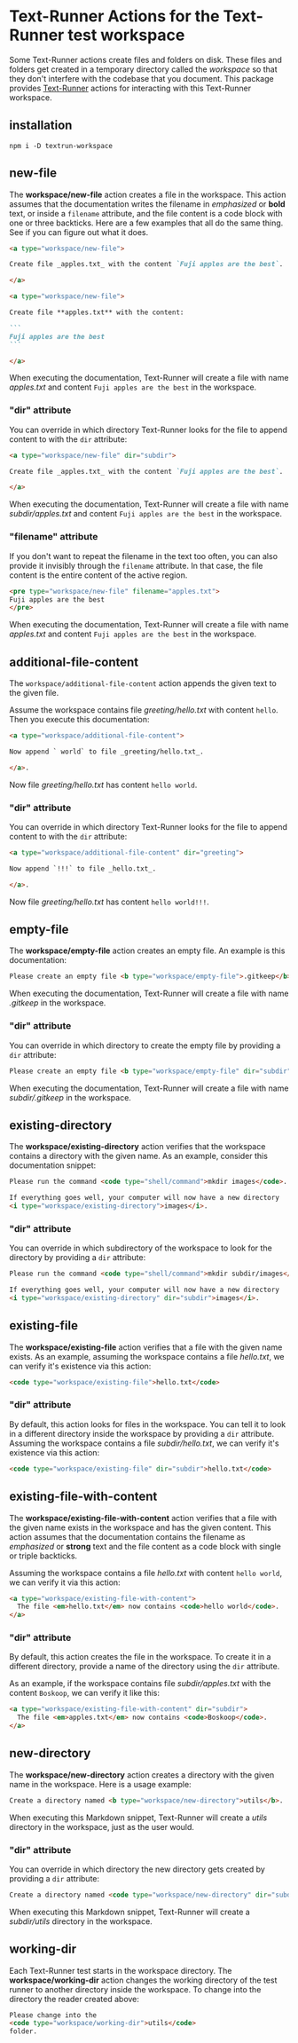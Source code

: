 # Text-Runner Actions for the Text-Runner test workspace

Some Text-Runner actions create files and folders on disk. These files and
folders get created in a temporary directory called the _workspace_ so that they
don't interfere with the codebase that you document. This package provides
[Text-Runner](https://github.com/kevgo/text-runner) actions for interacting with
this Text-Runner workspace.

## installation

<a type="npm/install">

```
npm i -D textrun-workspace
```

</a>

## new-file

The <b type="action/name-full">workspace/new-file</b> action creates a file in
the workspace. This action assumes that the documentation writes the filename in
_emphasized_ or **bold** text, or inside a `filename` attribute, and the file
content is a code block with one or three backticks. Here are a few examples
that all do the same thing. See if you can figure out what it does.

<a type="extension/runnable-region">

```markdown
<a type="workspace/new-file">

Create file _apples.txt_ with the content `Fuji apples are the best`.

</a>
```

</a>

<a type="extension/runnable-region">

````markdown
<a type="workspace/new-file">

Create file **apples.txt** with the content:

```
Fuji apples are the best
```

</a>
````

</a>

When executing the documentation, Text-Runner will create a file with name
<a type="workspace/existing-file-with-content">_apples.txt_ and content
`Fuji apples are the best`</a> in the workspace.

### "dir" attribute

You can override in which directory Text-Runner looks for the file to append
content to with the `dir` attribute:

<a type="extension/runnable-region">

```markdown
<a type="workspace/new-file" dir="subdir">

Create file _apples.txt_ with the content `Fuji apples are the best`.

</a>
```

</a>

When executing the documentation, Text-Runner will create a file with name
<a type="workspace/existing-file-with-content">_subdir/apples.txt_ and content
`Fuji apples are the best`</a> in the workspace.

### "filename" attribute

If you don't want to repeat the filename in the text too often, you can also
provide it invisibly through the `filename` attribute. In that case, the file
content is the entire content of the active region.

<a type="extension/runnable-region">

```html
<pre type="workspace/new-file" filename="apples.txt">
Fuji apples are the best
</pre>
```

</a>

When executing the documentation, Text-Runner will create a file with name
<a type="workspace/existing-file-with-content">_apples.txt_ and content
`Fuji apples are the best`</a> in the workspace.

## additional-file-content

The <code type="action/name-full">workspace/additional-file-content</code>
action appends the given text to the given file.

Assume the workspace contains file <a type="workspace/new-file">
_greeting/hello.txt_ with content `hello`</a>. Then you execute this
documentation:

<a type="extension/runnable-region">

```html
<a type="workspace/additional-file-content">

Now append ` world` to file _greeting/hello.txt_.

</a>.
```

</a>

<a type="workspace/existing-file-with-content">

Now file _greeting/hello.txt_ has content `hello world`.

</a>

### "dir" attribute

You can override in which directory Text-Runner looks for the file to append
content to with the `dir` attribute:

<a type="extension/runnable-region">

```html
<a type="workspace/additional-file-content" dir="greeting">

Now append `!!!` to file _hello.txt_.

</a>.
```

</a>

<a type="workspace/existing-file-with-content">

Now file _greeting/hello.txt_ has content `hello world!!!`.

</a>

## empty-file

The <b type="action/name-full">workspace/empty-file</b> action creates an empty
file. An example is this documentation:

<a type="extension/runnable-region">

```html
Please create an empty file <b type="workspace/empty-file">.gitkeep</b>.
```

</a>

When executing the documentation, Text-Runner will create a file with name
<i type="workspace/existing-file">.gitkeep</i> in the workspace.

### "dir" attribute

You can override in which directory to create the empty file by providing a
`dir` attribute:

<a type="extension/runnable-region">

```html
Please create an empty file <b type="workspace/empty-file" dir="subdir">.gitkeep</b>.
```

</a>

When executing the documentation, Text-Runner will create a file with name
<i type="workspace/existing-file">subdir/.gitkeep</i> in the workspace.

## existing-directory

The <b type="action/name-full">workspace/existing-directory</b> action verifies
that the workspace contains a directory with the given name. As an example,
consider this documentation snippet:

<a type="extension/runnable-region">

```html
Please run the command <code type="shell/command">mkdir images</code>.

If everything goes well, your computer will now have a new directory
<i type="workspace/existing-directory">images</i>.
```

</a>

### "dir" attribute

You can override in which subdirectory of the workspace to look for the
directory by providing a `dir` attribute:

<a type="extension/runnable-region">

```html
Please run the command <code type="shell/command">mkdir subdir/images</code>.

If everything goes well, your computer will now have a new directory
<i type="workspace/existing-directory" dir="subdir">images</i>.
```

</a>

## existing-file

The <b type="action/name-full">workspace/existing-file</b> action verifies that
a file with the given name exists. As an example, assuming the workspace
contains a file
<em type="workspace/empty-file">hello.txt</em>, we can verify it's existence via
this action:

<a type="extension/runnable-region">

```markdown
<code type="workspace/existing-file">hello.txt</code>
```

</a>

### "dir" attribute

By default, this action looks for files in the workspace. You can tell it to
look in a different directory inside the workspace by providing a `dir`
attribute. Assuming the workspace contains a file
<em type="workspace/empty-file">subdir/hello.txt</em>, we can verify it's
existence via this action:

<a type="extension/runnable-region">

```markdown
<code type="workspace/existing-file" dir="subdir">hello.txt</code>
```

</a>

## existing-file-with-content

The <b type="action/name-full">workspace/existing-file-with-content</b> action
verifies that a file with the given name exists in the workspace and has the
given content. This action assumes that the documentation contains the filename
as _emphasized_ or **strong** text and the file content as a code block with
single or triple backticks.

Assuming the workspace contains a file <a type="workspace/new-file">_hello.txt_
with content `hello world`</a>, we can verify it via this action:

<a type="extension/runnable-region">

```markdown
<a type="workspace/existing-file-with-content">
  The file <em>hello.txt</em> now contains <code>hello world</code>.
</a>
```

</a>

### "dir" attribute

By default, this action creates the file in the workspace. To create it in a
different directory, provide a name of the directory using the `dir` attribute.

As an example, if the workspace contains file <a type="workspace/new-file">
_subdir/apples.txt_ with the content `Boskoop`</a>, we can verify it like this:

<a type="extension/runnable-region">

```markdown
<a type="workspace/existing-file-with-content" dir="subdir">
  The file <em>apples.txt</em> now contains <code>Boskoop</code>.
</a>
```

</a>

## new-directory

The <b type="action/name-full">workspace/new-directory</b> action creates a
directory with the given name in the workspace. Here is a usage example:

<a type="extension/runnable-region">

```html
Create a directory named <b type="workspace/new-directory">utils</b>.
```

</a>

When executing this Markdown snippet, Text-Runner will create a
<i type="workspace/existing-directory">utils</i> directory in the workspace,
just as the user would.

### "dir" attribute

You can override in which directory the new directory gets created by providing
a `dir` attribute:

<a type="extension/runnable-region">

```html
Create a directory named <code type="workspace/new-directory" dir="subdir">utils</code>.
```

</a>

When executing this Markdown snippet, Text-Runner will create a
<i type="workspace/existing-directory">subdir/utils</i> directory in the
workspace.

## working-dir

Each Text-Runner test starts in the workspace directory. The
<b type="action/name-full">workspace/working-dir</b> action changes the working
directory of the test runner to another directory inside the workspace. To
change into the directory the reader created above:

<a type="extension/runnable-region">

```html
Please change into the
<code type="workspace/working-dir">utils</code>
folder.
```

</a>
